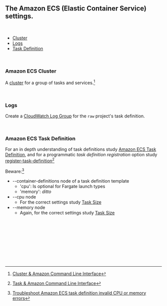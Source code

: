 <br>

## The Amazon ECS (Elastic Container Service) settings.

<br>

* [Cluster](#amazon-ecs-cluster)
* [Logs](#logs)
* [Task Definition](#amazon-ecs-task-definition)

<br>

### Amazon ECS Cluster

A [cluster](https://docs.aws.amazon.com/AmazonECS/latest/developerguide/clusters.html) for a group of tasks and services.[^cluster]

<br>

### Logs

Create a [CloudWatch Log Group](https://awscli.amazonaws.com/v2/documentation/api/latest/reference/logs/index.html#cli-aws-logs) for the `raw` project's task definition.

<br>

### Amazon ECS Task Definition

For an in depth understanding of task definitions study [Amazon ECS Task Definition](https://docs.aws.amazon.com/AmazonECS/latest/developerguide/task_definitions.html), and for a programmatic _task definition registration_ option study [register-task-definition](https://awscli.amazonaws.com/v2/documentation/api/latest/reference/ecs/register-task-definition.html)[^task] 

Beware:[^errors]
* --container-definitions node of a task definition template
  * 'cpu': Is optional for Fargate launch types
  * 'memory': *ditto*
* --cpu node
  * For the correct settings study [Task Size](https://docs.aws.amazon.com/AmazonECS/latest/developerguide/task_definition_parameters.html)
* --memory node
  * Again, for the correct settings study [Task Size](https://docs.aws.amazon.com/AmazonECS/latest/developerguide/task_definition_parameters.html)

<br>
<br>

<br>
<br>

<br>
<br>

<br>
<br>

[^errors]: [Troubleshoot Amazon ECS task definition invalid CPU or memory errors](https://docs.aws.amazon.com/AmazonECS/latest/developerguide/task-cpu-memory-error.html)
[^cluster]: [Cluster & Amazon Command Line Interface](https://awscli.amazonaws.com/v2/documentation/api/latest/reference/ecs/index.html)
[^task]: [Task & Amazon Command Line Interface](https://awscli.amazonaws.com/v2/documentation/api/latest/reference/ecs/index.html)
